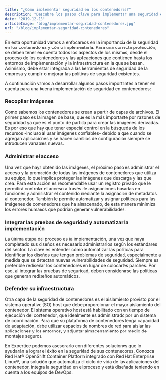 ```yaml
---
title: "¿Cómo implementar seguridad en los contenedores?"
description: "Descubre los pasos clave para implementar una seguridad efectiva en los contenedores y proteger tus aplicaciones"
date: "2019-12-18"
articleImage: "blog/implementar-seguridad-contenedores.jpg"
url: "/blog/implementar-seguridad-contenedores"
---
```


En esta oportunidad vamos a enfocarnos en la importancia de la seguridad en los contenedores y cómo implementarla. Para una correcta protección, se deben tener en cuenta todos los aspectos de los mismos, desde el proceso de los contenedores y las aplicaciones que contienen hasta los entornos de implementación y la infraestructura en la que se basan. Asimismo, debe estar integrada a las herramientas de seguridad de la empresa y cumplir o mejorar las políticas de seguridad existentes.

A continuación vamos a desarrollar algunos pasos importantes a tener en cuenta para una buena implementación de seguridad en contenedores:

### Recopilar imágenes

Como sabemos los contenedores se crean a partir de capas de archivos. El primer paso es la imagen de base, que es la más importante por razones de seguridad ya que es el punto de partida para crear las imágenes derivadas. Es por eso que hay que tener especial control en la búsqueda de los recursos -incluso al usar imágenes confiables- debido a que cuando se agregan aplicaciones y se hacen cambios de configuración siempre se introducen variables nuevas.

### Administrar el acceso

Una vez que haya obtenido las imágenes, el próximo paso es administrar el acceso y la promoción de todas las imágenes de contenedores que utiliza su equipo, lo que implica proteger las imágenes que descarga y las que crea. Para esta acción es recomendable usar un registro privado que le permitirá controlar el acceso a través de asignaciones basadas en funciones y administrar el contenido mediante la asignación de metadatos al contenedor. También le permite automatizar y asignar políticas para las imágenes de contenedores que ha almacenado, de esta manera minimiza los errores humanos que podrían generar vulnerabilidades.

### Integrar las pruebas de seguridad y automatizar la implementación

La última etapa del proceso es la implementación, una vez que haya completado sus diseños es necesario administrarlos según los estándares del sector. La clave es entender cómo automatizar las políticas para identificar los diseños que tengan problemas de seguridad, especialmente a medida que se detectan nuevas vulnerabilidades de seguridad. Siempre es preferible rediseñar los contenedores en lugar de colocarles parches. Por eso, al integrar las pruebas de seguridad, deben considerarse las políticas que generan rediseños automáticos.

### Defender su infraestructura

Otra capa de la seguridad de contenedores es el aislamiento provisto por el sistema operativo (SO) host que debe proporcionar el mayor aislamiento del contenedor. El sistema operativo host está habilitado con un tiempo de ejecución del contenedor, que idealmente es administrado por un sistema de coordinación. Para que su plataforma de contenedores tenga capacidad de adaptación, debe utilizar espacios de nombres de red para aislar las aplicaciones y los entornos, y adjuntar almacenamiento por medio de montajes seguros.

En Expertice podemos asesorarlo con diferentes soluciones que lo ayudarán a lograr el éxito en la seguridad de sus contenedores. Conozca Red Hat® OpenShift Container Platform integrado con Red Hat Enterprise Linux®, una solución que automatiza el ciclo de vida de las aplicaciones del contenedor, integra la seguridad en el proceso y está diseñada teniendo en cuenta a los equipos de DevOps.
